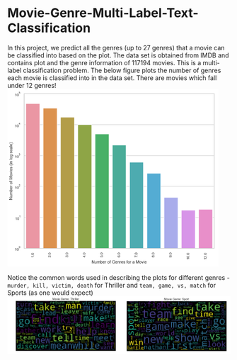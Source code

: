 # Movie-Genre-Multi-Label-Text-Classification

In this project, we predict all the genres (up to 27 genres) that a movie can be classified into based on the plot. The data set is obtained from IMDB and contains plot and the genre information of 117194 movies. This is a multi-label classification problem. The below figure plots the number of genres each movie is classified into in the data set. There are movies which fall under 12 genres!
<img height=400 src="./Images/results/genres_per_movie.png"/>


Notice the common words used in describing the plots for different genres - `murder, kill, victim, death` for Thriller and `team, game, vs, match` for Sports (as one would expect) 
<img src="./Images/results/wordcloud_Thriller_Sports.png"/>


